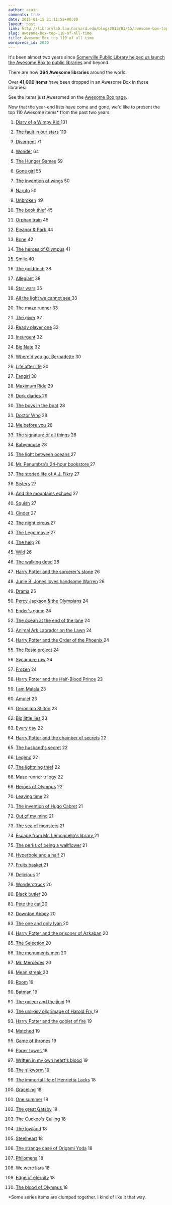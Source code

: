 ```yaml
---
author: acain
comments: true
date: 2015-01-15 21:11:58+00:00
layout: post
link: http://librarylab.law.harvard.edu/blog/2015/01/15/awesome-box-top-110-of-all-time/
slug: awesome-box-top-110-of-all-time
title: Awesome Box top 110 of all time
wordpress_id: 2040
---
```


It's been almost two years since [Somerville Public Library helped us launch the Awesome Box to public libraries](http://librarylab.law.harvard.edu/blog/2013/02/12/awesome-boxes-at-somerville-public-library/) and beyond.

There are now **364 Awesome libraries** around the world.

Over **41,000 items** have been dropped in an Awesome Box in those libraries.

See the items just Awesomed on the [Awesome Box page](http://awesomebox.io/).

Now that the year-end lists have come and gone, we'd like to present the top 110 Awesome items* from the past two years.





	
  1. [Diary of a Wimpy Kid ](http://www.worldcat.org/search?q=ti%3Adiary+of+a+wimpy+kid)131

	
  2. [The fault in our stars](http://www.worldcat.org/search?q=ti%3Afault+in+our+stars) 110

	
  3. [Divergent](http://www.worldcat.org/search?q=ti%3Adivergent) 71

	
  4. [Wonder](http://www.worldcat.org/title/wonder/oclc/726819876) 64

	
  5. [The Hunger Games](http://www.worldcat.org/search?q=ti%3Ahunger+games) 59

	
  6. [Gone girl](http://www.worldcat.org/title/gone-girl-a-novel/oclc/753624684) 55

	
  7. [The invention of wings](http://www.worldcat.org/title/invention-of-wings/oclc/849719161) 50

	
  8. [Naruto](http://www.worldcat.org/search?q=ti%3Anaruto) 50

	
  9. [Unbroken](http://www.worldcat.org/title/unbroken/oclc/660519036) 49

	
  10. [The book thief](http://www.worldcat.org/search?q=ti%3Abook+thief) 45

	
  11. [Orphan train](http://www.worldcat.org/title/orphan-train-a-novel/oclc/795757353) 45

	
  12. [Eleanor & Park ](http://www.worldcat.org/title/eleanor-park/oclc/819860760)44

	
  13. [Bone](http://www.worldcat.org/search?q=ti%3Abone+au%3Asmith) 42

	
  14. [The heroes of Olympus](http://www.worldcat.org/search?q=ti%3Aheroes+of+olympus) 41

	
  15. [Smile](http://www.worldcat.org/title/smile/oclc/289095899) 40

	
  16. [The goldfinch](http://www.worldcat.org/title/goldfinch/oclc/855491725) 38

	
  17. [Allegiant](http://www.worldcat.org/title/allegiant/oclc/855550266) 38

	
  18. [Star wars](http://www.worldcat.org/search?q=ti%3Astar+wars&fq=x0%3Abook) 35

	
  19. [All the light we cannot see ](http://www.worldcat.org/title/all-the-light-we-cannot-see-a-novel/oclc/852226410)33

	
  20. [The maze runner ](http://www.worldcat.org/search?q=ti%3Amaze+runner)33

	
  21. [The giver](http://www.worldcat.org/search?q=ti%3Agiver) 32

	
  22. [Ready player one](http://www.worldcat.org/title/ready-player-one/oclc/687652381) 32

	
  23. [Insurgent](http://www.worldcat.org/title/insurgent/oclc/774601034) 32

	
  24. [Big Nate](http://www.worldcat.org/search?q=ti%3Abig+nate) 32

	
  25. [Where'd you go, Bernadette](http://www.worldcat.org/title/whered-you-go-bernadette-a-novel/oclc/756585911) 30

	
  26. [Life after life](http://www.worldcat.org/title/life-after-life-a-novel/oclc/806015209) 30

	
  27. [Fangirl](http://www.worldcat.org/title/fangirl/oclc/827256917) 30

	
  28. [Maximum Ride](http://www.worldcat.org/search?q=ti%3Amaximum+ride) 29

	
  29. [Dork diaries ](http://www.worldcat.org/search?q=ti%3Adork+diaries)29

	
  30. [The boys in the boat](http://www.worldcat.org/title/boys-in-the-boat-nine-americans-and-their-epic-quest-for-gold-at-the-1936-berlin-olympics/oclc/818953760) 28

	
  31. [Doctor Who](http://www.worldcat.org/search?q=ti%3Adoctor+who) 28

	
  32. [Me before you ](http://www.worldcat.org/title/me-before-you/oclc/795176171)28

	
  33. [The signature of all things](http://www.worldcat.org/title/signature-of-all-things/oclc/829451549) 28

	
  34. [Babymouse](http://www.worldcat.org/search?q=ti%3Ababymouse) 28

	
  35. [The light between oceans ](http://www.worldcat.org/title/light-between-oceans-a-novel/oclc/760977596)27

	
  36. [Mr. Penumbra's 24-hour bookstore ](http://www.worldcat.org/title/mr-penumbras-24-hour-bookstore/oclc/778422009)27

	
  37. [The storied life of A.J. Fikry](http://www.worldcat.org/title/storied-life-of-aj-fikry-a-novel/oclc/855583286) 27

	
  38. [Sisters](http://www.worldcat.org/title/sisters/oclc/838195744) 27

	
  39. [And the mountains echoed](http://www.worldcat.org/title/and-the-mountains-echoed/oclc/829999614) 27

	
  40. [Squish](http://www.worldcat.org/search?q=squish) 27

	
  41. [Cinder](http://www.worldcat.org/title/cinder/oclc/714726042) 27

	
  42. [The night circus ](http://www.worldcat.org/title/night-circus-a-novel/oclc/691204158)27

	
  43. [The Lego movie](http://www.worldcat.org/title/lego-movie/oclc/879220204) 27

	
  44. [The help](http://www.worldcat.org/search?q=ti%3Ahelp+au%3Astockett) 26

	
  45. [Wild](http://www.worldcat.org/title/wild-from-lost-to-found-on-the-pacific-crest-trail/oclc/745979737) 26

	
  46. [The walking dead](http://www.worldcat.org/search?q=ti%3Awalking+dead) 26

	
  47. [Harry Potter and the sorcerer's stone](http://www.worldcat.org/search?q=ti%3AHarry+Potter+and+the+sorcerer%27s+stone) 26

	
  48. [Junie B. Jones loves handsome Warren](http://www.worldcat.org/title/junie-b-jones-loves-handsome-warren/oclc/34190748) 26

	
  49. [Drama](http://www.worldcat.org/title/drama/oclc/767824903) 25

	
  50. [Percy Jackson & the Olympians](http://www.worldcat.org/search?q=ti%3APercy+Jackson+%26+the+Olympians) 24

	
  51. [Ender's game](http://www.worldcat.org/search?q=ti%3Aender%27s+game) 24

	
  52. [The ocean at the end of the lane](http://www.worldcat.org/title/ocean-at-the-end-of-the-lane/oclc/813286810) 24

	
  53. [Animal Ark Labrador on the Lawn](http://www.worldcat.org/title/labrador-on-the-lawn/oclc/63173129) 24

	
  54. [Harry Potter and the Order of the Phoenix ](http://www.worldcat.org/search?q=ti%3AHarry+Potter+and+the+Order+of+the+Phoenix)24

	
  55. [The Rosie project](http://www.worldcat.org/title/rosie-project-a-novel/oclc/828682421) 24

	
  56. [Sycamore row](http://www.worldcat.org/title/sycamore-row/oclc/844752219) 24

	
  57. [Frozen](http://www.worldcat.org/title/frozen/oclc/865779460) 24

	
  58. [Harry Potter and the Half-Blood Prince](http://www.worldcat.org/search?q=ti%3AHarry+Potter+and+the+Half-Blood+Prince) 23

	
  59. [I am Malala ](http://www.worldcat.org/title/i-am-malala-the-girl-who-stood-up-for-education-and-was-shot-by-the-taliban/oclc/842111966)23

	
  60. [Amulet](http://www.worldcat.org/search?q=ti%3Aamulet+au%3Akibuishi) 23

	
  61. [Geronimo Stilton](http://www.worldcat.org/search?q=ti%3AGeronimo+Stilton) 23

	
  62. [Big little lies](http://www.worldcat.org/title/big-little-lies/oclc/881453612) 23

	
  63. [Every day](http://www.worldcat.org/title/every-day/oclc/769424408) 22

	
  64. [Harry Potter and the chamber of secrets](http://www.worldcat.org/search?q=ti%3AHarry+Potter+and+the+chamber+of+secrets) 22

	
  65. [The husband's secret](http://www.worldcat.org/title/husbands-secret/oclc/835611284) 22

	
  66. [Legend](http://www.worldcat.org/title/legend/oclc/703209165) 22

	
  67. [The lightning thief](http://www.worldcat.org/title/lightening-thief/oclc/733864730) 22

	
  68. [Maze runner trilogy](http://www.worldcat.org/title/maze-runner-trilogy/oclc/865095331) 22

	
  69. [Heroes of Olympus](http://www.worldcat.org/search?q=ti%3AHeroes+of+Olympus) 22

	
  70. [Leaving time](http://www.worldcat.org/title/leaving-time-a-novel/oclc/884139270) 22

	
  71. [The invention of Hugo Cabret](http://www.worldcat.org/title/invention-of-hugo-cabret-a-novel-in-words-and-pictures/oclc/67383288) 21

	
  72. [Out of my mind](http://www.worldcat.org/title/out-of-my-mind/oclc/401713291) 21

	
  73. [The sea of monsters](http://www.worldcat.org/search?q=ti%3Asea+of+monsters) 21

	
  74. [Escape from Mr. Lemoncello's library ](http://www.worldcat.org/title/escape-from-mr-lemoncellos-library/oclc/823294419)21

	
  75. [The perks of being a wallflower](http://www.worldcat.org/search?q=ti%3Aperks+of+being+a+wallflower) 21

	
  76. [Hyperbole and a half ](http://www.worldcat.org/title/hyperbole-and-a-half-unfortunate-situations-flawed-coping-mechanisms-mayhem-and-other-things-that-happened/oclc/866857550)21

	
  77. [Fruits basket ](http://www.worldcat.org/search?q=ti%3Afruits+basket)21

	
  78. [Delicious](http://www.worldcat.org/title/delicious-a-novel/oclc/851753993) 21

	
  79. [Wonderstruck](http://www.worldcat.org/title/wonderstruck/oclc/758947918) 20

	
  80. [Black butler](http://www.worldcat.org/search?q=ti%3Ablack+butler) 20

	
  81. [Pete the cat ](http://www.worldcat.org/search?q=ti%3Apete+the+cat)20

	
  82. [Downton Abbey](http://www.worldcat.org/search?q=ti%3Adownton+abbey) 20

	
  83. [The one and only Ivan ](http://www.worldcat.org/title/one-and-only-ivan/oclc/719673349)20

	
  84. [Harry Potter and the prisoner of Azkaban](http://www.worldcat.org/search?q=ti%3AHarry+Potter+and+the+prisoner+of+Azkaban) 20

	
  85. [The Selection ](http://www.worldcat.org/title/selection/oclc/757484481)20

	
  86. [The monuments men](http://www.worldcat.org/search?q=ti%3Amonuments+men) 20

	
  87. [Mr. Mercedes](http://www.worldcat.org/title/mr-mercedes-a-novel/oclc/865452311) 20

	
  88. [Mean streak ](http://www.worldcat.org/title/mean-streak/oclc/868040429)20

	
  89. [Room](http://www.worldcat.org/title/room-a-novel/oclc/542263633) 19

	
  90. [Batman](http://www.worldcat.org/search?q=ti%3Abatman&fq=x0%3Abook) 19

	
  91. [The golem and the jinni](http://www.worldcat.org/title/golem-and-the-jinni-a-novel/oclc/837425212) 19

	
  92. [The unlikely pilgrimage of Harold Fry ](http://www.worldcat.org/title/unlikely-pilgrimage-of-harold-fry-a-novel/oclc/768799551)19

	
  93. [Harry Potter and the goblet of fire](http://www.worldcat.org/search?q=ti%3AHarry+Potter+and+the+goblet+of+fire) 19

	
  94. [Matched](http://www.worldcat.org/title/matched/oclc/657642860) 19

	
  95. [Game of thrones](http://www.worldcat.org/search?q=ti%3Agame+of+thrones) 19

	
  96. [Paper towns ](http://www.worldcat.org/title/paper-towns/oclc/202483793)19

	
  97. [Written in my own heart's blood](http://www.worldcat.org/title/written-in-my-own-hearts-blood-a-novel/oclc/863801651) 19

	
  98. [The silkworm](http://www.worldcat.org/title/silkworm/oclc/870782382) 19

	
  99. [The immortal life of Henrietta Lacks](http://www.worldcat.org/title/immortal-life-of-henrietta-lacks/oclc/326529053) 18

	
  100. [Graceling](http://www.worldcat.org/title/graceling/oclc/185123364) 18

	
  101. [One summer](http://www.worldcat.org/title/one-summer-america-1927/oclc/841198242) 18

	
  102. [The great Gatsby](http://www.worldcat.org/search?q=ti%3Agreat+gatsby) 18

	
  103. [The Cuckoo's Calling](http://www.worldcat.org/title/cuckoos-calling/oclc/819383765) 18

	
  104. [The lowland](http://www.worldcat.org/title/lowland-a-novel/oclc/822559917) 18

	
  105. [Steelheart](http://www.worldcat.org/title/steelheart/oclc/822028608) 18

	
  106. [The strange case of Origami Yoda](http://www.worldcat.org/title/strange-case-of-origami-yoda/oclc/430838790) 18

	
  107. [Philomena](http://www.worldcat.org/search?q=ti%3APhilomena) 18

	
  108. [We were liars](http://www.worldcat.org/title/we-were-liars/oclc/863100393) 18

	
  109. [Edge of eternity](http://www.worldcat.org/title/edge-of-eternity/oclc/860755389) 18

	
  110. [The blood of Olympus ](http://www.worldcat.org/title/blood-of-olympus/oclc/881318207)18



*Some series items are clumped together. I kind of like it that way.
